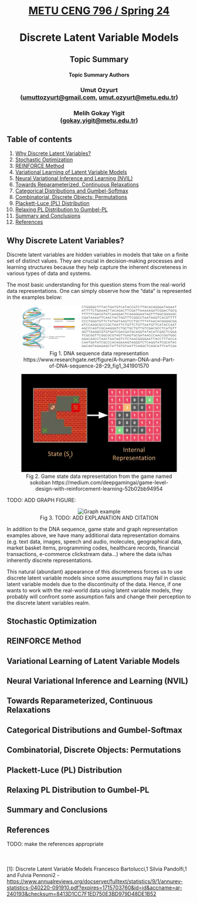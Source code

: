 # <a href="[http//www.google.com](https://user.ceng.metu.edu.tr/~gcinbis/courses/Spring24/CENG796)"><p style="text-align:center">METU CENG 796 / Spring 24</p></a>

# <p style="text-align:center">Discrete Latent Variable Models</p>

## <p style="text-align:center">Topic Summary</p>


#### <p style="text-align:center">Topic Summary Authors</p>

### <p style="text-align:center">Umut Ozyurt <br> (umuttozyurt@gmail.com, umut.ozyurt@metu.edu.tr)</p>
### <p style="text-align:center">Melih Gokay Yigit <br> (gokay.yigit@metu.edu.tr)</p>


## Table of contents
1.  [Why Discrete Latent Variables?](#why-discrete-latent-variables)
2.  [Stochastic Optimization](#stochastic-optimization)
3.  [REINFORCE Method](#reinforce-method)
4.  [Variational Learning of Latent Variable Models](#variational-learning-of-latent-variable-models)
5.  [Neural Variational Inference and Learning (NVIL)](#neural-variational-inference-and-learning-nvil)
6.  [Towards Reparameterized, Continuous Relaxations](#towards-reparameterized-continuous-relaxations)
7.  [Categorical Distributions and Gumbel-Softmax](#categorical-distributions-and-gumbel-softmax)
8.  [Combinatorial, Discrete Objects: Permutations](#combinatorial-discrete-objects-permutations)
9.  [Plackett-Luce (PL) Distribution](#plackett-luce-pl-distribution)
10. [Relaxing PL Distribution to Gumbel-PL](#relaxing-pl-distribution-to-gumbel-pl)
11. [Summary and Conclusions](#summary-and-conclusions)
12. [References](#references)


## Why Discrete Latent Variables?

Discrete latent variables are hidden variables in models that take on a finite set of distinct values. They are crucial in decision-making processes and learning structures because they help capture the inherent discreteness in various types of data and systems. <br>

The most basic understanding for this question stems from the real-world data representations. One can simply observe how the “data” is represented in the examples below:


<div style="text-align: center;">
    <figure>
    <img src="figures/A-human-DNA-and-Part-of-DNA-sequence-28-29.jpg" alt="DNA Sequence">
    <figcaption>Fig 1. DNA sequence data representation https://www.researchgate.net/figure/A-human-DNA-and-Part-of-DNA-sequence-28-29_fig1_341901570 </figcaption>
    </figure>
</div>


<div style="text-align: center;">
    <figure>
    <img src="figures/Screenshot from 2024-05-14 18-41-41.png" alt="Game state">
    <figcaption>Fig 2. Game state data representation from the game named sokoban https://medium.com/deepgamingai/game-level-design-with-reinforcement-learning-52b02bb94954  </figcaption>
    </figure>
</div>


TODO: ADD GRAPH FIGURE:
<div style="text-align: center;">
    <figure>
    <img src="" alt="Graph example">
    <figcaption>Fig 3. TODO: ADD EXPLANATION AND CITATION </figcaption>
    </figure>
</div>





In addition to the DNA sequence, game state and graph representation examples above, we have many additional data representation domains (e.g. text data, images, speech and audio, molecules, geographical data, market basket items, programming codes, healthcare records, financial transactions, e-commerce clickstream data…) where the data is/has inherently discrete representations.<br>

This natural (abundant) appearance of this discreteness forces us to use discrete latent variable models since some assumptions may fail in classic latent variable models due to the discontinuity of the data. Hence, if one wants to work with the real-world data using latent variable models, they probably will confront some assumption fails and change their perception to the discrete latent variables realm.


## Stochastic Optimization





## REINFORCE Method





## Variational Learning of Latent Variable Models





## Neural Variational Inference and Learning (NVIL)





## Towards Reparameterized, Continuous Relaxations





## Categorical Distributions and Gumbel-Softmax





## Combinatorial, Discrete Objects: Permutations





## Plackett-Luce (PL) Distribution





## Relaxing PL Distribution to Gumbel-PL













## Summary and Conclusions









## References
TODO: make the references appropriate <br>
<br>
<br>
<br>
[1]: Discrete Latent Variable Models Francesco Bartolucci,1 Silvia Pandolfi,1 and Fulvia Pennoni2 - https://www.annualreviews.org/docserver/fulltext/statistics/9/1/annurev-statistics-040220-091910.pdf?expires=1715703760&id=id&accname=ar-240193&checksum=8413D1CC7F1ED750E3BD979D48DE1B52


